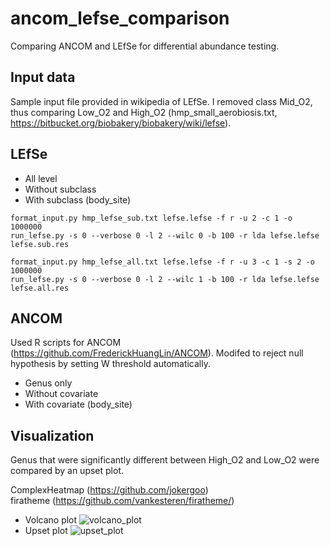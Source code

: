 # ancom_lefse_comparison
Comparing ANCOM and LEfSe for differential abundance testing.

## Input data
Sample input file provided in wikipedia of LEfSe. I removed class Mid_O2, thus comparing Low_O2 and High_O2 
(hmp_small_aerobiosis.txt, https://bitbucket.org/biobakery/biobakery/wiki/lefse).

## LEfSe
- All level
- Without subclass
- With subclass (body_site)

```
format_input.py hmp_lefse_sub.txt lefse.lefse -f r -u 2 -c 1 -o 1000000
run_lefse.py -s 0 --verbose 0 -l 2 --wilc 0 -b 100 -r lda lefse.lefse lefse.sub.res

format_input.py hmp_lefse_all.txt lefse.lefse -f r -u 3 -c 1 -s 2 -o 1000000
run_lefse.py -s 0 --verbose 0 -l 2 --wilc 1 -b 100 -r lda lefse.lefse lefse.all.res
```

## ANCOM
Used R scripts for ANCOM (https://github.com/FrederickHuangLin/ANCOM).
Modifed to reject null hypothesis by setting W threshold automatically.  

- Genus only
- Without covariate
- With covariate (body_site)

## Visualization
Genus that were significantly different between High_O2 and Low_O2 were compared by an upset plot.  

ComplexHeatmap (https://github.com/jokergoo)  
firatheme (https://github.com/vankesteren/firatheme/)

- Volcano plot
![volcano_plot](https://raw.githubusercontent.com/nrsat/ancom_lefse_comparison/master/volcano_plot.png)
- Upset plot
![upset_plot](https://raw.githubusercontent.com/nrsat/ancom_lefse_comparison/master/upset_plot.png)